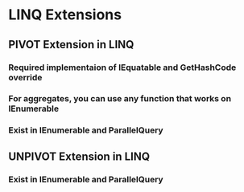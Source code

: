 ﻿# LINQ Extensions 
## PIVOT Extension in LINQ
### Required implementaion of IEquatable<T> and GetHashCode  override
### For aggregates, you can use any function that works on IEnumerable
### Exist in IEnumerable and ParallelQuery

## UNPIVOT Extension in LINQ
### Exist in IEnumerable and ParallelQuery
